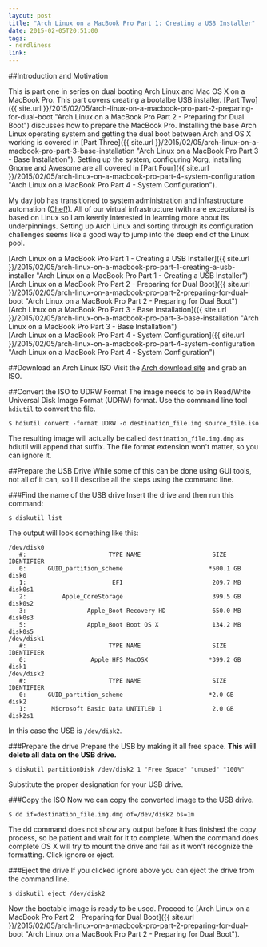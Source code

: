 ```yaml
---
layout: post
title: "Arch Linux on a MacBook Pro Part 1: Creating a USB Installer"
date: 2015-02-05T20:51:00
tags:
- nerdliness
link:
---
```

##Introduction and Motivation

This is part one in series on dual booting Arch Linux and Mac OS X on a MacBook Pro. This part covers creating a bootalbe USB installer. [Part Two]({{ site.url }}/2015/02/05/arch-linux-on-a-macbook-pro-part-2-preparing-for-dual-boot "Arch Linux on a MacBook Pro Part 2 - Preparing for Dual Boot") discusses how to prepare the MacBook Pro. Installing the base Arch Linux operating system and getting the dual boot between Arch and OS X working is covered in [Part Three]({{ site.url }}/2015/02/05/arch-linux-on-a-macbook-pro-part-3-base-installation "Arch Linux on a MacBook Pro Part 3 - Base Installation"). Setting up the system, configuring Xorg, installing Gnome and Awesome are all covered in [Part Four]({{ site.url }}/2015/02/05/arch-linux-on-a-macbook-pro-part-4-system-configuration "Arch Linux on a MacBook Pro Part 4 - System Configuration").

My day job has transitioned to system administration and infrastructure automation ([Chef!](http://chef.io "Chef")). All of our virtual infrastructure (with rare exceptions) is based on Linux so I am keenly interested in learning more about its underpinnings. Setting up Arch Linux and sorting through its configuration challenges seems like a good way to jump into the deep end of the Linux pool.

[Arch Linux on a MacBook Pro Part 1 - Creating a USB Installer]({{ site.url }}/2015/02/05/arch-linux-on-a-macbook-pro-part-1-creating-a-usb-installer "Arch Linux on a MacBook Pro Part 1 - Creating a USB Installer")  
[Arch Linux on a MacBook Pro Part 2 - Preparing for Dual Boot]({{ site.url }}/2015/02/05/arch-linux-on-a-macbook-pro-part-2-preparing-for-dual-boot "Arch Linux on a MacBook Pro Part 2 - Preparing for Dual Boot")  
[Arch Linux on a MacBook Pro Part 3 - Base Installation]({{ site.url }}/2015/02/05/arch-linux-on-a-macbook-pro-part-3-base-installation "Arch Linux on a MacBook Pro Part 3 - Base Installation")  
[Arch Linux on a MacBook Pro Part 4 - System Configuration]({{ site.url }}/2015/02/05/arch-linux-on-a-macbook-pro-part-4-system-configuration "Arch Linux on a MacBook Pro Part 4 - System Configuration")  

##Download an Arch Linux ISO
Visit the [Arch download site](https://www.archlinux.org/download/) and grab an ISO.

##Convert the ISO to UDRW Format
The image needs to be in Read/Write Universal Disk Image Format (UDRW) format. Use the command line tool `hdiutil` to convert the file.

    $ hdiutil convert -format UDRW -o destination_file.img source_file.iso
    
The resulting image will actually be called `destination_file.img.dmg` as hdiutil will append that suffix. The file format extension won't matter, so you can ignore it.

##Prepare the USB Drive
While some of this can be done using GUI tools, not all of it can, so I'll describe all the steps using the command line.

###Find the name of the USB drive
Insert the drive and then run this command:

    $ diskutil list
    
The output will look something like this:

    /dev/disk0
       #:                       TYPE NAME                    SIZE       IDENTIFIER
       0:      GUID_partition_scheme                        *500.1 GB   disk0
       1:                        EFI                         209.7 MB   disk0s1
       2:          Apple_CoreStorage                         399.5 GB   disk0s2
       3:                 Apple_Boot Recovery HD             650.0 MB   disk0s3
       5:                 Apple_Boot Boot OS X               134.2 MB   disk0s5
    /dev/disk1
       #:                       TYPE NAME                    SIZE       IDENTIFIER
       0:                  Apple_HFS MacOSX                 *399.2 GB   disk1
    /dev/disk2
       #:                       TYPE NAME                    SIZE       IDENTIFIER
       0:      GUID_partition_scheme                        *2.0 GB     disk2
       1:       Microsoft Basic Data UNTITLED 1              2.0 GB     disk2s1
       
In this case the USB is `/dev/disk2`.

###Prepare the drive
Prepare the USB by making it all free space. **This will delete all data on the USB drive.**

    $ diskutil partitionDisk /dev/disk2 1 "Free Space" "unused" "100%"
    
Substitute the proper designation for your USB drive.

###Copy the ISO
Now we can copy the converted image to the USB drive.

    $ dd if=destination_file.img.dmg of=/dev/disk2 bs=1m
    
The dd command does not show any output before it has finished the copy process, so be patient and wait for it to complete. When the command does complete OS X will try to mount the drive and fail as it won't recognize the formatting. Click ignore or eject.

###Eject the drive
If you clicked ignore above you can eject the drive from the command line.

    $ diskutil eject /dev/disk2
    
Now the bootable image is ready to be used. Proceed to [Arch Linux on a MacBook Pro Part 2 - Preparing for Dual Boot]({{ site.url }}/2015/02/05/arch-linux-on-a-macbook-pro-part-2-preparing-for-dual-boot "Arch Linux on a MacBook Pro Part 2 - Preparing for Dual Boot").
